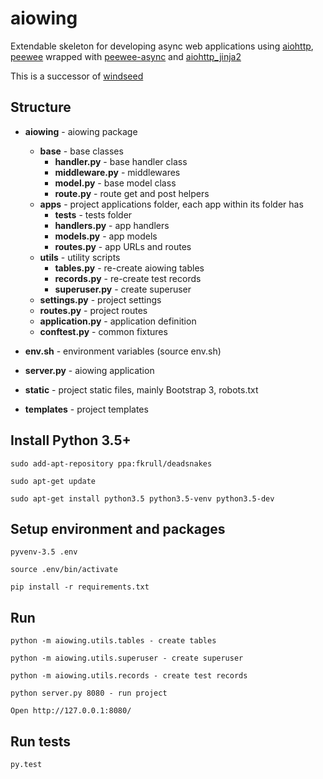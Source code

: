 # aiowing

Extendable skeleton for developing async web applications using [aiohttp](https://github.com/KeepSafe/aiohttp), [peewee](https://github.com/coleifer/peewee) wrapped with [peewee-async](https://github.com/05bit/peewee-async) and [aiohttp_jinja2](https://github.com/aio-libs/aiohttp_jinja2)

This is a successor of [windseed](https://github.com/embali/windseed)


## Structure

- **aiowing** - aiowing package
  - **base** - base classes
    - **handler.py** - base handler class
    - **middleware.py** - middlewares
    - **model.py** - base model class
    - **route.py** - route get and post helpers
  - **apps** - project applications folder, each app within its folder has
    - **tests** - tests folder
    - **handlers.py** - app handlers
    - **models.py** - app models
    - **routes.py** - app URLs and routes
  - **utils** - utility scripts
    - **tables.py** - re-create aiowing tables
    - **records.py** - re-create test records
    - **superuser.py** - create superuser
  - **settings.py** - project settings
  - **routes.py** - project routes
  - **application.py** - application definition
  - **conftest.py** - common fixtures

- **env.sh** - environment variables (source env.sh)

- **server.py** - aiowing application

- **static** - project static files, mainly Bootstrap 3, robots.txt

- **templates** - project templates


## Install Python 3.5+
```
sudo add-apt-repository ppa:fkrull/deadsnakes

sudo apt-get update

sudo apt-get install python3.5 python3.5-venv python3.5-dev
```

## Setup environment and packages

```
pyvenv-3.5 .env

source .env/bin/activate

pip install -r requirements.txt
```


## Run

```
python -m aiowing.utils.tables - create tables

python -m aiowing.utils.superuser - create superuser

python -m aiowing.utils.records - create test records

python server.py 8080 - run project

Open http://127.0.0.1:8080/
```


## Run tests
```
py.test
```
